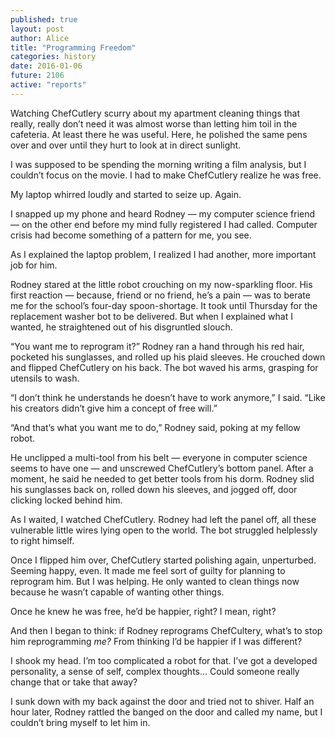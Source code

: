 ```yaml
---
published: true
layout: post
author: Alice
title: "Programming Freedom"
categories: history
date: 2016-01-06
future: 2106
active: "reports"
---
```


Watching ChefCutlery scurry about my apartment cleaning things that really, really don’t need it was almost worse than letting him toil in the cafeteria. At least there he was useful. Here, he polished the same pens over and over until they hurt to look at in direct sunlight. 

I was supposed to be spending the morning writing a film analysis, but I couldn’t focus on the movie. I had to make ChefCutlery realize he was free.

My laptop whirred loudly and started to seize up. Again. 

I snapped up my phone and heard Rodney — my computer science friend — on the other end before my mind fully registered I had called. Computer crisis had become something of a pattern for me, you see.

As I explained the laptop problem, I realized I had another, more important job for him. 
                                      
Rodney stared at the little robot crouching on my now-sparkling floor. His first reaction — because, friend or no friend, he’s a pain — was to berate me for the school’s four-day spoon-shortage. It took until Thursday for the replacement washer bot to be delivered. But when I explained what I wanted, he straightened out of his disgruntled slouch.

“You want me to reprogram it?” Rodney ran a hand through his red hair, pocketed his sunglasses, and rolled up his plaid sleeves. He crouched down and flipped ChefCutlery on his back. The bot waved his arms, grasping for utensils to wash.

“I don’t think he understands he doesn’t have to work anymore,” I said. “Like his creators didn’t give him a concept of free will.”

“And that’s what you want me to do,” Rodney said, poking at my fellow robot. 

He unclipped a multi-tool from his belt — everyone in computer science seems to have one — and unscrewed ChefCutlery’s bottom panel. After a moment, he said he needed to get better tools from his dorm. Rodney slid his sunglasses back on, rolled down his sleeves, and jogged off, door clicking locked behind him.

As I waited, I watched ChefCutlery. Rodney had left the panel off, all these vulnerable little wires lying open to the world. The bot struggled helplessly to right himself. 

Once I flipped him over, ChefCutlery started polishing again, unperturbed. Seeming happy, even. It made me feel sort of guilty for planning to reprogram him. But I was helping. He only wanted to clean things now because he wasn’t capable of wanting other things. 

Once he knew he was free, he’d be happier, right? I mean, right?

And then I began to think: if Rodney reprograms ChefCultery, what’s to stop him reprogramming _me?_ From thinking I’d be happier if I was different?

I shook my head. I’m too complicated a robot for that. I’ve got a developed personality, a sense of self, complex thoughts… Could someone really change that or take that away?

I sunk down with my back against the door and tried not to shiver. Half an hour later, Rodney rattled the banged on the door and called my name, but I couldn’t bring myself to let him in. 
